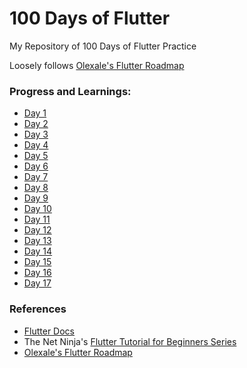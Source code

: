 # 100 Days of Flutter
My Repository of 100 Days of Flutter Practice

Loosely follows [Olexale's Flutter Roadmap](https://github.com/olexale/flutter_roadmap)

### Progress and Learnings:
- [Day 1](https://github.com/Enhancifire/100-Days-of-Flutter/blob/main/Day%20001%20Progress.md)
- [Day 2](https://github.com/Enhancifire/100-Days-of-Flutter/blob/main/Day%20002%20Progress.md)
- [Day 3](https://github.com/Enhancifire/100-Days-of-Flutter/blob/main/Day%20003%20Progress.md)
- [Day 4](https://github.com/Enhancifire/100-Days-of-Flutter/blob/main/Day%20004%20Progress.md)
- [Day 5](https://github.com/Enhancifire/100-Days-of-Flutter/blob/main/Day%20005%20Progress.md)
- [Day 6](https://github.com/Enhancifire/100-Days-of-Flutter/blob/main/Day%20006%20Progress.md)
- [Day 7](https://github.com/Enhancifire/100-Days-of-Flutter/blob/main/Day%20007%20Progress.md)
- [Day 8](https://github.com/Enhancifire/100-Days-of-Flutter/blob/main/Day%20008%20Progress.md)
- [Day 9](https://github.com/Enhancifire/100-Days-of-Flutter/blob/main/Day%20009%20Progress.md)
- [Day 10](https://github.com/Enhancifire/100-Days-of-Flutter/blob/main/Day%20010%20Progress.md)
- [Day 11](https://github.com/Enhancifire/100-Days-of-Flutter/blob/main/Day%20011%20Progress.md)
- [Day 12](https://github.com/Enhancifire/100-Days-of-Flutter/blob/main/Day%20012%20Progress.md)
- [Day 13](https://github.com/Enhancifire/100-Days-of-Flutter/blob/main/Day%20013%20Progress.md)
- [Day 14](https://github.com/Enhancifire/100-Days-of-Flutter/blob/main/Day%20014%20Progress.md)
- [Day 15](https://github.com/Enhancifire/100-Days-of-Flutter/blob/main/Day%20015%20Progress.md)
- [Day 16](https://github.com/Enhancifire/100-Days-of-Flutter/blob/main/Day%20016%20Progress.md)
- [Day 17](https://github.com/Enhancifire/100-Days-of-Flutter/blob/main/Day%20017%20Progress.md)

### References
- [Flutter Docs](https://docs.flutter.dev/)
- The Net Ninja's [Flutter Tutorial for Beginners Series](https://youtube.com/playlist?list=PL4cUxeGkcC9jLYyp2Aoh6hcWuxFDX6PBJ)
- [Olexale's Flutter Roadmap](https://github.com/olexale/flutter_roadmap)
